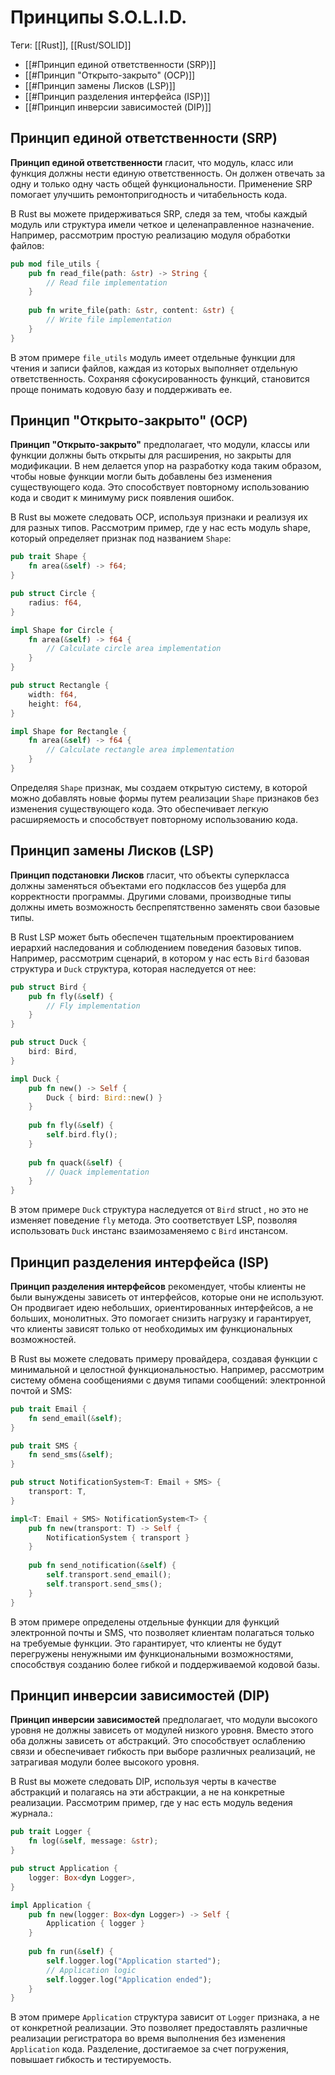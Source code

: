 # Принципы S.O.L.I.D.

Теги: [[Rust]], [[Rust/SOLID]]

- [[#Принцип единой ответственности (SRP)]]
- [[#Принцип "Открыто-закрыто" (OCP)]]
- [[#Принцип замены Лисков (LSP)]]
- [[#Принцип разделения интерфейса (ISP)]]
- [[#Принцип инверсии зависимостей (DIP)]]

## Принцип единой ответственности (SRP)

**Принцип единой ответственности** гласит, что модуль, класс или функция должны нести единую ответственность. Он должен отвечать за одну и только одну часть общей функциональности. Применение SRP помогает улучшить ремонтопригодность и читабельность кода.

В Rust вы можете придерживаться SRP, следя за тем, чтобы каждый модуль или структура имели четкое и целенаправленное назначение. Например, рассмотрим простую реализацию модуля обработки файлов:

```rust
pub mod file_utils {
    pub fn read_file(path: &str) -> String {
        // Read file implementation
    }
	
    pub fn write_file(path: &str, content: &str) {
        // Write file implementation
    }
}
```

В этом примере `file_utils` модуль имеет отдельные функции для чтения и записи файлов, каждая из которых выполняет отдельную ответственность. Сохраняя сфокусированность функций, становится проще понимать кодовую базу и поддерживать ее.

## Принцип "Открыто-закрыто" (OCP)

**Принцип "Открыто-закрыто"** предполагает, что модули, классы или функции должны быть открыты для расширения, но закрыты для модификации. В нем делается упор на разработку кода таким образом, чтобы новые функции могли быть добавлены без изменения существующего кода. Это способствует повторному использованию кода и сводит к минимуму риск появления ошибок.

В Rust вы можете следовать OCP, используя признаки и реализуя их для разных типов. Рассмотрим пример, где у нас есть модуль shape, который определяет признак под названием `Shape`:

```rust
pub trait Shape {
    fn area(&self) -> f64;
}

pub struct Circle {
    radius: f64,
}

impl Shape for Circle {
    fn area(&self) -> f64 {
        // Calculate circle area implementation
    }
}

pub struct Rectangle {
    width: f64,
    height: f64,
}

impl Shape for Rectangle {
    fn area(&self) -> f64 {
        // Calculate rectangle area implementation
    }
}
```

Определяя `Shape` признак, мы создаем открытую систему, в которой можно добавлять новые формы путем реализации `Shape` признаков без изменения существующего кода. Это обеспечивает легкую расширяемость и способствует повторному использованию кода.

## Принцип замены Лисков (LSP)

**Принцип подстановки Лисков** гласит, что объекты суперкласса должны заменяться объектами его подклассов без ущерба для корректности программы. Другими словами, производные типы должны иметь возможность беспрепятственно заменять свои базовые типы.

В Rust LSP может быть обеспечен тщательным проектированием иерархий наследования и соблюдением поведения базовых типов. Например, рассмотрим сценарий, в котором у нас есть `Bird` базовая структура и `Duck` структура, которая наследуется от нее:

```rust
pub struct Bird {
    pub fn fly(&self) {
        // Fly implementation
    }
}

pub struct Duck {
    bird: Bird,
}

impl Duck {
    pub fn new() -> Self {
        Duck { bird: Bird::new() }
    }
	
    pub fn fly(&self) {
        self.bird.fly();
    }
	
    pub fn quack(&self) {
        // Quack implementation
    }
}
```

В этом примере `Duck` структура наследуется от `Bird` struct , но это не изменяет поведение `fly` метода. Это соответствует LSP, позволяя использовать `Duck` инстанс взаимозаменяемо с `Bird` инстансом.

## Принцип разделения интерфейса (ISP)

**Принцип разделения интерфейсов** рекомендует, чтобы клиенты не были вынуждены зависеть от интерфейсов, которые они не используют. Он продвигает идею небольших, ориентированных интерфейсов, а не больших, монолитных. Это помогает снизить нагрузку и гарантирует, что клиенты зависят только от необходимых им функциональных возможностей.

В Rust вы можете следовать примеру провайдера, создавая функции с минимальной и целостной функциональностью. Например, рассмотрим систему обмена сообщениями с двумя типами сообщений: электронной почтой и SMS:

```rust
pub trait Email {
    fn send_email(&self);
}

pub trait SMS {
    fn send_sms(&self);
}

pub struct NotificationSystem<T: Email + SMS> {
    transport: T,
}

impl<T: Email + SMS> NotificationSystem<T> {
    pub fn new(transport: T) -> Self {
        NotificationSystem { transport }
    }
	
    pub fn send_notification(&self) {
        self.transport.send_email();
        self.transport.send_sms();
    }
}
```

В этом примере определены отдельные функции для функций электронной почты и SMS, что позволяет клиентам полагаться только на требуемые функции. Это гарантирует, что клиенты не будут перегружены ненужными им функциональными возможностями, способствуя созданию более гибкой и поддерживаемой кодовой базы.

## Принцип инверсии зависимостей (DIP)

**Принцип инверсии зависимостей** предполагает, что модули высокого уровня не должны зависеть от модулей низкого уровня. Вместо этого оба должны зависеть от абстракций. Это способствует ослаблению связи и обеспечивает гибкость при выборе различных реализаций, не затрагивая модули более высокого уровня.

В Rust вы можете следовать DIP, используя черты в качестве абстракций и полагаясь на эти абстракции, а не на конкретные реализации. Рассмотрим пример, где у нас есть модуль ведения журнала.:

```rust
pub trait Logger {
    fn log(&self, message: &str);
}

pub struct Application {
    logger: Box<dyn Logger>,
}

impl Application {
    pub fn new(logger: Box<dyn Logger>) -> Self {
        Application { logger }
    }
	
    pub fn run(&self) {
        self.logger.log("Application started");
        // Application logic
        self.logger.log("Application ended");
    }
}
```

В этом примере `Application` структура зависит от `Logger` признака, а не от конкретной реализации. Это позволяет предоставлять различные реализации регистратора во время выполнения без изменения `Application` кода. Разделение, достигаемое за счет погружения, повышает гибкость и тестируемость.
